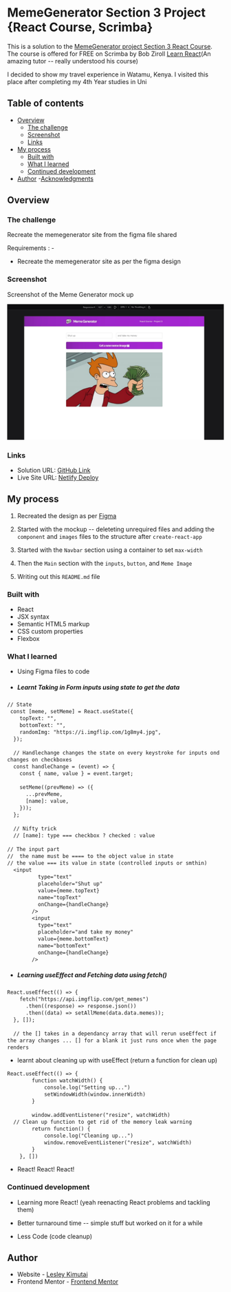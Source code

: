 # MemeGenerator Section 3 Project {React Course, Scrimba}

This is a solution to the [MemeGenerator project Section 3 React Course](https://scrimba.com/learn/learnreact/meme-generator-header-cocf84c4c9121d91a0095f3e9).
The course is offered for FREE on Scrimba by Bob Ziroll [Learn React](https://scrimba.com/learn/learnreact)(An amazing tutor -- really understood his course)

I decided to show my travel experience in Watamu, Kenya. I visited this place after completing my 4th Year studies in Uni

## Table of contents

- [Overview](#overview)
  - [The challenge](#the-challenge)
  - [Screenshot](#screenshot)
  - [Links](#links)
- [My process](#my-process)
  - [Built with](#built-with)
  - [What I learned](#what-i-learned)
  - [Continued development](#continued-development)
- [Author](#author) -[Acknowledgments](#acknowledgments)

## Overview

### The challenge

Recreate the memegenerator site from the figma file shared

Requirements : -

- Recreate the memegenerator site as per the figma design

### Screenshot

Screenshot of the Meme Generator mock up

![](./src/images/screenshot.jpg)

### Links

- Solution URL: [GitHub Link](https://github.com/issagoodlifeInc/memegenerator.git)
- Live Site URL: [Netlify Deploy](https://Memeleskim.netlify.app/)

## My process

1. Recreated the design as per [Figma](https://www.figma.com/file/MoLwFPHNHJVrzdFurxHzNV/Meme-Generator?node-id=0%3A1)

2. Started with the mockup -- deleteting unrequired files and adding the `component` and `images` files to the structure after `create-react-app`

3. Started with the `Navbar` section using a container to set `max-width`

4. Then the `Main` section with the `inputs`, `button`, and `Meme Image`

5. Writing out this `README.md` file

### Built with

- React
- JSX syntax
- Semantic HTML5 markup
- CSS custom properties
- Flexbox

### What I learned

- Using Figma files to code

- ##### Learnt Taking in Form inputs using state to get the data

```JSX
// State
 const [meme, setMeme] = React.useState({
    topText: "",
    bottomText: "",
    randomImg: "https://i.imgflip.com/1g8my4.jpg",
  });

  // Handlechange changes the state on every keystroke for inputs ond changes on checkboxes
  const handleChange = (event) => {
    const { name, value } = event.target;

    setMeme((prevMeme) => ({
      ...prevMeme,
      [name]: value,
    }));
  };

  // Nifty trick
  // [name]: type === checkbox ? checked : value

// The input part
//  the name must be ==== to the object value in state
// the value === its value in state (controlled inputs or smthin)
  <input
          type="text"
          placeholder="Shut up"
          value={meme.topText}
          name="topText"
          onChange={handleChange}
        />
        <input
          type="text"
          placeholder="and take my money"
          value={meme.bottomText}
          name="bottomText"
          onChange={handleChange}
        />
```

- ##### Learning useEffect and Fetching data using fetch()

```JSX
React.useEffect(() => {
    fetch("https://api.imgflip.com/get_memes")
      .then((response) => response.json())
      .then((data) => setAllMeme(data.data.memes));
  }, []);

  // the [] takes in a dependancy array that will rerun useEffect if the array changes ... [] for a blank it just runs once when the page renders

```

- learnt about cleaning up with useEffect (return a function for clean up)
<!-- Used an example of the resizing of the window to toglle a window tracker -->

```JSX
React.useEffect(() => {
        function watchWidth() {
            console.log("Setting up...")
            setWindowWidth(window.innerWidth)
        }

        window.addEventListener("resize", watchWidth)
  // Clean up function to get rid of the memory leak warning
        return function() {
            console.log("Cleaning up...")
            window.removeEventListener("resize", watchWidth)
        }
    }, [])
```

- React! React! React!

### Continued development

- Learning more React! (yeah reenacting React problems and tackling them)

- Better turnaround time -- simple stuff but worked on it for a while

- Less Code (code cleanup)

## Author

- Website - [Lesley Kimutai](https://leskim.github.io/myweb/)
- Frontend Mentor - [Frontend Mentor](https://www.frontendmentor.io/profile/Leskim)

